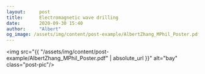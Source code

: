 ```yaml
---
layout:     post
title:      Electromagnetic wave drilling
date:       2020-09-30 15:40
author:     "Albert"
og_image: /assets/img/content/post-example/AlbertZhang_MPhil_Poster.pdf
---
```

<img src="{{ "/assets/img/content/post-example/AlbertZhang_MPhil_Poster.pdf" | absolute_url }}" alt="bay" class="post-pic"/>

